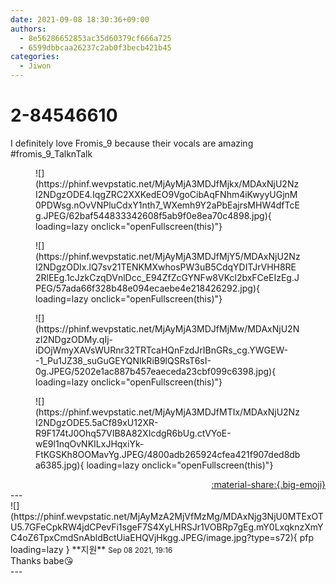 ```yaml
---
date: 2021-09-08 18:30:36+09:00
authors:
  - 8e56286652853ac35d60379cf666a725
  - 6599dbbcaa26237c2ab0f3becb421b45
categories:
  - Jiwon
---
```


# 2-84546610

<div class="post-container" markdown="1">
<div class="content-container md-sidebar__scrollwrap" markdown="1">

I definitely love Fromis_9 because their vocals are amazing<br>\#fromis_9_TalknTalk
<figure markdown="1">
![](https://phinf.wevpstatic.net/MjAyMjA3MDJfMjkx/MDAxNjU2NzI2NDgzODE4.IqgZRC2XXKedEO9VgoCibAqFNhm4iKwyyUGjnM0PDWsg.nOvVNPluCdxY1nth7_WXemh9Y2aPbEajrsMHW4dfTcEg.JPEG/62baf544833342608f5ab9f0e8ea70c4898.jpg){ loading=lazy onclick="openFullscreen(this)"}
</figure>

<figure markdown="1">
![](https://phinf.wevpstatic.net/MjAyMjA3MDJfMjY5/MDAxNjU2NzI2NDgzODIx.lQ7sv21TENKMXwhosPW3uB5CdqYDITJrVHH8RE2RlEEg.1cJzkCzqDVnlDcc_E94ZfZcGYNFw8VKcl2bxFCeEIzEg.JPEG/57ada66f328b48e094ecaebe4e218426292.jpg){ loading=lazy onclick="openFullscreen(this)"}
</figure>

<figure markdown="1">
![](https://phinf.wevpstatic.net/MjAyMjA3MDJfMjMw/MDAxNjU2NzI2NDgzODMy.qIj-iDOjWmyXAVsWURnr32TRTcaHQnFzdJrIBnGRs_cg.YWGEW--1_Pu1JZ38_suGuGEYQNIkRiB9lQSRsT6sI-0g.JPEG/5202e1ac887b457eaeceda23cbf099c6398.jpg){ loading=lazy onclick="openFullscreen(this)"}
</figure>

<figure markdown="1">
![](https://phinf.wevpstatic.net/MjAyMjA3MDJfMTIx/MDAxNjU2NzI2NDgzODE5.5aCf89xU12XR-R9F174tJ0Ohq57VIB8A82XIcdgR6bUg.ctVYoE-wE9l1nqOvNKILxJHqxiYk-FtKGSKh8OOMavYg.JPEG/4800adb265924cfea421f907ded8dba6385.jpg){ loading=lazy onclick="openFullscreen(this)"}
</figure>


</div>
</div>

<div style="text-align: right;" markdown="1">
<a href="https://weverse.io/fromis9/fanpost/2-84546610" style="text-align: right;">:material-share:{.big-emoji}</a>
</div>
---

<div class="comments-container md-sidebar__scrollwrap" markdown="1">
<div class="comment" markdown="1">
<div class='id-container' markdown="1">
![](https://phinf.wevpstatic.net/MjAyMzA2MjVfMzMg/MDAxNjg3NjU0MTExOTU5.7GFeCpkRW4jdCPevFi1sgeF7S4XyLHRSJr1VOBRp7gEg.mY0LxqknzXmYC4oZ6TpxCmdSnAbldBctUiaEHQVjHkgg.JPEG/image.jpg?type=s72){ pfp loading=lazy }
**<span class="artist">지원</span>** <small>Sep 08 2021, 19:16</small><br>
</div>
<div class='comment-body' markdown="1">
Thanks babe😘
</div>
</div>
</div>
---
